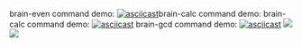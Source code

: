 brain-even command demo:
[![asciicast](https://asciinema.org/a/ajJ5Ma4E0bgr5mRiiFbeKPyIl.svg)](https://asciinema.org/a/ajJ5Ma4E0bgr5mRiiFbeKPyIl)brain-calc command demo:
brain-calc command demo:
[![asciicast](https://asciinema.org/a/PuVEmaX1bpAN140o9Xp6Cdia9.svg)](https://asciinema.org/a/PuVEmaX1bpAN140o9Xp6Cdia9)
brain-gcd command demo:
[![asciicast](https://asciinema.org/a/PwNMtP6gySM4DJvzh7SdkKN6P.svg)](https://asciinema.org/a/PwNMtP6gySM4DJvzh7SdkKN6P)
<a href="https://codeclimate.com/github/codeclimate/codeclimate/maintainability"><img src="https://api.codeclimate.com/v1/badges/a99a88d28ad37a79dbf6/maintainability" /></a>
![](https://github.com/ChivasRover/frontend-project-lvl1/workflows/Linter%20checkout/badge.svg)
